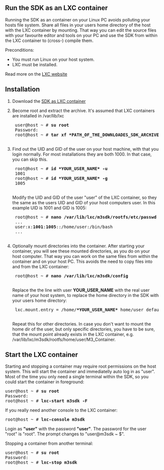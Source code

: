 Run the SDK as an LXC container
---
Running the SDK as an container on your Linux PC avoids polluting your hosts file system.
Share all files in your users home directory of the host with the LXC container by mounting.
That way you can edit the source files with your favourite editor and tools on your PC and use the SDK from within the LXC container to (cross-) compile them.

Preconditions:
* You must run Linux on your host system.
* LXC must be installed.

Read more on the [LXC website](https://linuxcontainers.org/lxc/getting-started)

Installation
---
1. Download the [SDK as LXC container](https://m3-container.net/M3_Container/SDK/M3_SDK_LXC.tar.gz)

2. Become root and extract the archive. It's assumed that LXC containers are installed in /var/lib/lxc
    <pre>
    user@host ~ # <b>su root</b>
    Password:
    root@host ~ # <b>tar xf *PATH_OF_THE_DOWNLOADES_SDK_ARCHIVE* -C /var/lib/lxc</b>
    </pre>

3. Find out the UID and GID of the user on your host machine, with that you login normally. For most installations they are both 1000. In that case, you can skip this.
    <pre>
    root@host ~ # <b>id *YOUR_USER_NAME* -u</b>
    1001
    root@host ~ # <b>id *YOUR_USER_NAME* -g</b>
    1005
    </pre>

    Modify the UID and GID of the user "user" of the LXC container, so they the same as the users UID and GID of your host computers user. In this example UID is 1001 and GID is 1005:
    <pre>
    root@host ~ # <b>nano /var/lib/lxc/m3sdk/rootfs/etc/passwd</b>
    ...
    user:x:<b>1001</b>:<b>1005</b>::/home/user:/bin/bash
    ...
    </pre>

4. Optionally mount directories into the container. After starting your container, you will see these mounted directories, as you do on your host computer. That way you can work on the same files from within the container and on your host PC. This avoids the need to copy files into and from the LXC container:
    <pre>
    root@host ~ # <b>nano /var/lib/lxc/m3sdk/config</b>
    </pre>

    Replace the the line with user <b>YOUR_USER_NAME</b> with the real user name of your host system, to replace the home directory in the SDK with your users home directory:
    <pre>
    lxc.mount.entry = /home/<b>*YOUR_USER_NAME*</b> home/user defaults rw,bind 0 0
    </pre>
    Repeat this for other directories. In case you don't want to mount the home dir of the user, but only specific directories, you have to be sure, that the mount point already exists in the LXC container, e.g. /var/lib/lxc/m3sdk/rootfs/home/user/M3_Container.

Start the LXC container
---
Starting and stopping a container may require root permissions on the host system. This will start the container and immediatelly auto log in as "user". Most of the time you only need a single terminal within the SDK, so you could start the container in foreground:
<pre>
user@host ~ # <b>su root</b>
Password:
root@host ~ # <b>lxc-start m3sdk -F</b>
</pre>

If you really need another console to the LXC container:
<pre>
root@host ~ # <b>lxc-console m3sdk</b>
</pre>
Login as <b>"user"</b> with the password <b>"user"</b>. The password for the user "root" is "root". The prompt changes to "user@m3sdk ~ $".

Stopping a container from another terminal:
<pre>
user@host ~ # <b>su root</b>
Password:
root@host ~ # <b>lxc-stop m3sdk</b>
</pre>
